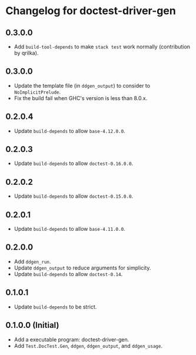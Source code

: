 # Changelog for doctest-driver-gen

## 0.3.0.0

* Add `build-tool-depends` to make `stack test` work normally (contribution by
  qrilka).

## 0.3.0.0

* Update the template file (in `ddgen_output`) to consider to
  `NoImplicitPrelude`.
* Fix the build fail when GHC's version is less than 8.0.x.

## 0.2.0.4

* Update `build-depends` to allow `base-4.12.0.0`.

## 0.2.0.3

* Update `build-depends` to allow `doctest-0.16.0.0`.

## 0.2.0.2

* Update `build-depends` to allow `doctest-0.15.0.0`.

## 0.2.0.1

* Update `build-depends` to allow `base-4.11.0.0`.

## 0.2.0.0

* Add `ddgen_run`.
* Update `ddgen_output` to reduce arguments for simplicity.
* Update `build-depends` to allow `doctest-0.14`.

## 0.1.0.1

* Update `build-depends` to be strict.

## 0.1.0.0 (Initial)

* Add a executable program: doctest-driver-gen.
* Add `Test.DocTest.Gen`, `ddgen`, `ddgen_output`, and `ddgen_usage`.

